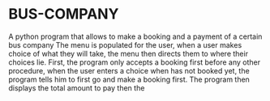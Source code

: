 # BUS-COMPANY
A python program that allows to make a booking and a payment of a certain bus company
The menu is populated for the user, when a user makes choice of what they will take, the menu then directs them to where their choices lie.
First, the program only accepts a booking first before any other procedure, when the user enters a choice when has not booked yet, the program tells him to first go and make a booking first.
The program then displays the total amount to pay then the 
